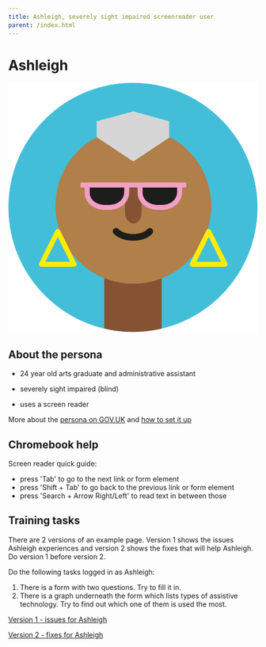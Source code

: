 ```yaml
---
title: Ashleigh, severely sight impaired screenreader user
parent: /index.html
---
```


# Ashleigh

<div><img src="../images/persona-avatars/ashleigh.png" class="profile" alt="" /></div>


## About the persona

* 24 year old arts graduate and administrative assistant

* severely sight impaired (blind)

* uses a screen reader

More about the [persona on GOV.UK](https://www.gov.uk/government/publications/understanding-disabilities-and-impairments-user-profiles/ashleigh-partially-sighted-screenreader-user) and [how to set it up](../setup/chromebook.html#ashleigh)


## Chromebook help

Screen reader quick guide:

* press 'Tab' to go to the next link or form element
* press 'Shift + Tab' to go back to the previous link or form element
* press 'Search + Arrow Right/Left' to read text in between those


## Training tasks

There are 2 versions of an example page. Version 1 shows the issues Ashleigh experiences and version 2 shows the fixes that will help Ashleigh. Do version 1 before version 2.

Do the following tasks logged in as Ashleigh:

1. There is a form with two questions. Try to fill it in.
2. There is a graph underneath the form which lists types of assistive technology. Try to find out which one of them is used the most.

[Version 1 - issues for Ashleigh](bad.html)

[Version 2 - fixes for Ashleigh](good.html)
